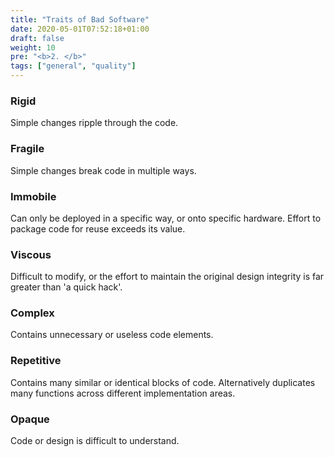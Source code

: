 ```yaml
---
title: "Traits of Bad Software"
date: 2020-05-01T07:52:18+01:00
draft: false
weight: 10
pre: "<b>2. </b>"
tags: ["general", "quality"]
---
```


### Rigid

Simple changes ripple through the code.

### Fragile

Simple changes break code in multiple ways.

### Immobile

Can only be deployed in a specific way, or onto specific hardware.  Effort to package code for reuse exceeds its value.

### Viscous

Difficult to modify, or the effort to maintain the original design integrity is far greater than 'a quick hack'.

### Complex

Contains unnecessary or useless code elements.

### Repetitive

Contains many similar or identical blocks of code.  Alternatively duplicates many functions across different implementation areas.

### Opaque

Code or design is difficult to understand.

